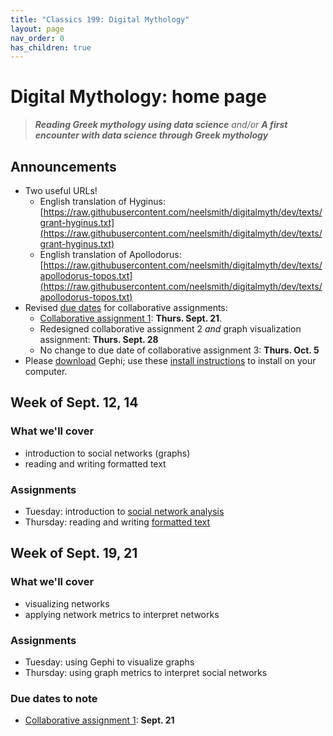 ```yaml
---
title: "Classics 199: Digital Mythology"
layout: page
nav_order: 0
has_children: true
---
```



# Digital Mythology: home page

> ***Reading Greek mythology using data science*** *and/or* ***A first encounter with data science through Greek mythology***

## Announcements

- Two useful URLs!
  - English translation of Hyginus: [https://raw.githubusercontent.com/neelsmith/digitalmyth/dev/texts/grant-hyginus.txt](https://raw.githubusercontent.com/neelsmith/digitalmyth/dev/texts/grant-hyginus.txt)
   - English translation of Apollodorus: [https://raw.githubusercontent.com/neelsmith/digitalmyth/dev/texts/apollodorus-topos.txt](https://raw.githubusercontent.com/neelsmith/digitalmyth/dev/texts/apollodorus-topos.txt)
- Revised [due dates](./deadlines/) for collaborative assignments:
    - [Collaborative assignment 1](./assignments/nb1/): **Thurs. Sept. 21**.
    - Redesigned collaborative assignment 2 *and* graph visualization assignment: **Thurs. Sept. 28**
    - No change to due date of collaborative assignment 3: **Thurs. Oct. 5**
- Please [download](https://gephi.org/users/download/) Gephi; use these [install instructions](https://gephi.org/users/install/) to install on your computer.



## Week of Sept. 12, 14

### What we'll cover

- introduction to social networks (graphs)
- reading and writing formatted text

### Assignments


- Tuesday: introduction to [social network analysis](./classes/socnet/)
- Thursday: reading and writing [formatted text](./classes/textio/)

## Week of Sept. 19, 21

### What we'll cover

- visualizing networks
- applying network metrics to interpret networks

### Assignments

- Tuesday: using Gephi to visualize graphs
- Thursday: using graph metrics to interpret social networks


### Due dates to note

- [Collaborative assignment 1](./assignments/nb1/): **Sept. 21**

